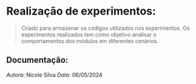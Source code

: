 

# Realização de experimentos:

 > Criado para armazenar os códigos utilizados nos experimentos. Os experimentos realizados tem como objetivo analisar o comportamentos dos módulos em diferentes cenários.

## Documentação: 














*Autora:* Nicole Silva
*Data:* 06/05/2024
